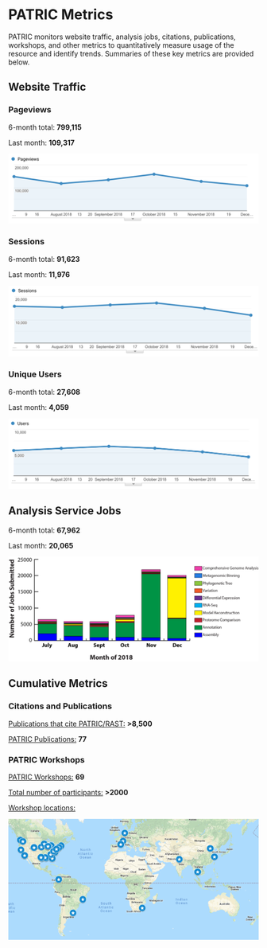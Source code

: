 # PATRIC Metrics
PATRIC monitors website traffic, analysis jobs, citations, publications, workshops, and other metrics to quantitatively measure usage of the resource and identify trends. Summaries of these key metrics are provided below. 

## Website Traffic

### Pageviews
6-month total: **799,115**   

Last month: **109,317**

![Pageviews 6 months](./images/pageviews_6_months_Dec2018.png)

### Sessions
6-month total: **91,623**   

Last month: **11,976** 

![Sessions 6 months](./images/sessions_6_months_Dec2018.png)

### Unique Users
6-month total: **27,608**   

Last month: **4,059**

![Users 6 months](./images/users_6_months_Dec2018.png)

## Analysis Service Jobs
6-month total: **67,962**   

Last month: **20,065**

![Service Jobs 6 months](./images/analysis_jobs_6_months_Dec2018.png)


## Cumulative Metrics

### Citations and Publications

[Publications that cite PATRIC/RAST:](https://scholar.google.com/citations?user=Ov91kMAAAAAJ&hl=en&authuser=1) **>8,500**

[PATRIC Publications:](https://patricbrc.org/webpage/website/publications.html) **77**

### PATRIC Workshops

[PATRIC Workshops:](https://patricbrc.org/webpage/website/workshops.html) **69**

[Total number of participants:](https://patricbrc.org/webpage/website/workshops.html) **>2000**

[Workshop locations:](https://patricbrc.org/webpage/website/workshops.html)

![PATRIC workshop locations](./images/workshop_map.png)



